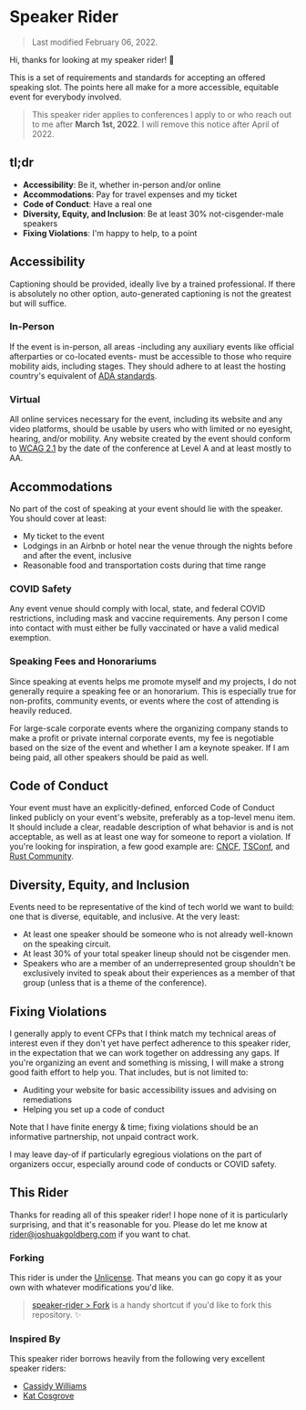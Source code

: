 # Speaker Rider

> Last modified February 06, 2022.

Hi, thanks for looking at my speaker rider! 💖

This is a set of requirements and standards for accepting an offered speaking slot.
The points here all make for a more accessible, equitable event for everybody involved.

> This speaker rider applies to conferences I apply to or who reach out to me after **March 1st, 2022**.
> I will remove this notice after April of 2022.

## tl;dr

- **Accessibility**: Be it, whether in-person and/or online
- **Accommodations**: Pay for travel expenses and my ticket
- **Code of Conduct**: Have a real one
- **Diversity, Equity, and Inclusion**: Be at least 30% not-cisgender-male speakers
- **Fixing Violations**: I'm happy to help, to a point

## Accessibility

Captioning should be provided, ideally live by a trained professional.
If there is absolutely no other option, auto-generated captioning is not the greatest but will suffice.

### In-Person

If the event is in-person, all areas -including any auxiliary events like official afterparties or co-located events- must be accessible to those who require mobility aids, including stages.
They should adhere to at least the hosting country's equivalent of [ADA standards](https://en.wikipedia.org/wiki/Americans_with_Disabilities_Act_of_1990).

### Virtual

All online services necessary for the event, including its website and any video platforms, should be usable by users who with limited or no eyesight, hearing, and/or mobility.
Any website created by the event should conform to [WCAG 2.1](https://www.w3.org/WAI/WCAG21/quickref) by the date of the conference at Level A and at least mostly to AA.

## Accommodations

No part of the cost of speaking at your event should lie with the speaker.
You should cover at least:

- My ticket to the event
- Lodgings in an Airbnb or hotel near the venue through the nights before and after the event, inclusive
- Reasonable food and transportation costs during that time range

### COVID Safety

Any event venue should comply with local, state, and federal COVID restrictions, including mask and vaccine requirements.
Any person I come into contact with must either be fully vaccinated or have a valid medical exemption.

### Speaking Fees and Honorariums

Since speaking at events helps me promote myself and my projects, I do not generally require a speaking fee or an honorarium.
This is especially true for non-profits, community events, or events where the cost of attending is heavily reduced.

For large-scale corporate events where the organizing company stands to make a profit or private internal corporate events, my fee is negotiable based on the size of the event and whether I am a keynote speaker.
If I am being paid, all other speakers should be paid as well.

## Code of Conduct

Your event must have an explicitly-defined, enforced Code of Conduct linked publicly on your event's website, preferably as a top-level menu item.
It should include a clear, readable description of what behavior is and is not acceptable, as well as at least one way for someone to report a violation.
If you're looking for inspiration, a few good example are: [CNCF](https://github.com/cncf/foundation/blob/main/code-of-conduct.md), [TSConf](https://tsconf.io/code-of-conduct), and [Rust Community](https://www.rust-lang.org/policies/code-of-conduct).

## Diversity, Equity, and Inclusion

Events need to be representative of the kind of tech world we want to build: one that is diverse, equitable, and inclusive.
At the very least:

- At least one speaker should be someone who is not already well-known on the speaking circuit.
- At least 30% of your total speaker lineup should not be cisgender men.
- Speakers who are a member of an underrepresented group shouldn't be exclusively invited to speak about their experiences as a member of that group (unless that is a theme of the conference).

## Fixing Violations

I generally apply to event CFPs that I think match my technical areas of interest even if they don't yet have perfect adherence to this speaker rider, in the expectation that we can work together on addressing any gaps.
If you're organizing an event and something is missing, I will make a strong good faith effort to help you.
That includes, but is not limited to:

- Auditing your website for basic accessibility issues and advising on remediations
- Helping you set up a code of conduct

Note that I have finite energy & time; fixing violations should be an informative partnership, not unpaid contract work.

I may leave day-of if particularly egregious violations on the part of organizers occur, especially around code of conducts or COVID safety.

## This Rider

Thanks for reading all of this speaker rider!
I hope none of it is particularly surprising, and that it's reasonable for you.
Please do let me know at [rider@joshuakgoldberg.com](mailto:rider@joshuakgoldberg.com) if you want to chat.

### Forking

This rider is under the [Unlicense](https://choosealicense.com/licenses/unlicense).
That means you can go copy it as your own with whatever modifications you'd like.

> [speaker-rider > Fork](https://github.com/JoshuaKGoldberg/speaker-rider/fork) is a handy shortcut if you'd like to fork this repository. ✨

### Inspired By

This speaker rider borrows heavily from the following very excellent speaker riders:

- [Cassidy Williams](https://github.com/cassidoo/talks/blob/master/speaker-rider.md)
- [Kat Cosgrove](https://github.com/katcosgrove/katcosgrove/blob/main/speaking.md)
